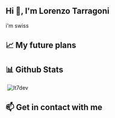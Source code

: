 <h2>Hi 👋, I'm Lorenzo Tarragoni</h2>
i'm swiss
<h2>📈 My future plans</h2>

<h2>📊 Github Stats</h2>
<p>&nbsp;<img align="center" src="https://github-readme-stats.vercel.app/api?username=lt7dev&show_icons=true&locale=en" alt="lt7dev" /></p>

<h2>📫 Get in contact with me</h2>
